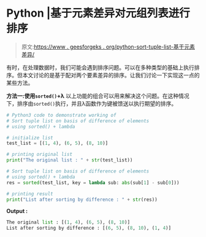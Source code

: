 # Python |基于元素差异对元组列表进行排序

> 原文:[https://www . geesforgeks . org/python-sort-tuple-list-基于元素差异/](https://www.geeksforgeeks.org/python-sort-tuple-list-on-basis-of-difference-of-elements/)

有时，在处理数据时，我们可能会遇到排序问题。可以在多种类型的基础上执行排序。但本文讨论的是基于配对两个要素差异的排序。让我们讨论一下实现这一点的某些方法。

**方法一:使用`sorted()`+λ**
以上功能的组合可以用来解决这个问题。在这种情况下，排序由`sorted()`执行，并且λ函数作为键被馈送以执行期望的排序。

```py
# Python3 code to demonstrate working of
# Sort tuple list on basis of difference of elements
# using sorted() + lambda

# initialize list 
test_list = [(1, 4), (6, 5), (8, 10)]

# printing original list 
print("The original list : " + str(test_list))

# Sort tuple list on basis of difference of elements
# using sorted() + lambda
res = sorted(test_list, key = lambda sub: abs(sub[1] - sub[0]))

# printing result
print("List after sorting by difference : " + str(res))
```

**Output :**

```py
The original list : [(1, 4), (6, 5), (8, 10)]
List after sorting by difference : [(6, 5), (8, 10), (1, 4)]

```